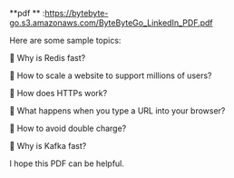 **pdf ** :https://bytebyte-go.s3.amazonaws.com/ByteByteGo_LinkedIn_PDF.pdf

Here are some sample topics:

🔹 Why is Redis fast?

🔹 How to scale a website to support millions of users?

🔹 How does HTTPs work?

🔹 What happens when you type a URL into your browser?

🔹 How to avoid double charge?

🔹 Why is Kafka fast?

I hope this PDF can be helpful.
